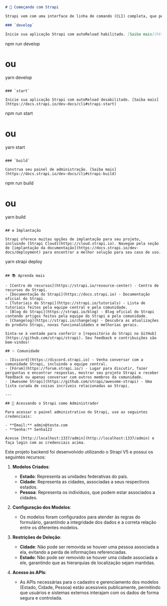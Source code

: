```markdown
# 🚀 Começando com Strapi

Strapi vem com uma interface de linha de comando (CLI) completa, que permite criar e gerenciar seu projeto em segundos. Confira a documentação da CLI [aqui](https://docs.strapi.io/dev-docs/cli).

### `develop`

Inicie sua aplicação Strapi com autoReload habilitado. [Saiba mais](https://docs.strapi.io/dev-docs/cli#strapi-develop)

```
npm run develop
# ou
yarn develop
```

### `start`

Inicie sua aplicação Strapi com autoReload desabilitado. [Saiba mais](https://docs.strapi.io/dev-docs/cli#strapi-start)

```
npm run start
# ou
yarn start
```

### `build`

Construa seu painel de administração. [Saiba mais](https://docs.strapi.io/dev-docs/cli#strapi-build)

```
npm run build
# ou
yarn build
```

## ⚙️ Implantação

Strapi oferece muitas opções de implantação para seu projeto, incluindo [Strapi Cloud](https://cloud.strapi.io). Navegue pela seção de [implantação da documentação](https://docs.strapi.io/dev-docs/deployment) para encontrar a melhor solução para seu caso de uso.

```
yarn strapi deploy
```

## 📚 Aprenda mais

- [Centro de recursos](https://strapi.io/resource-center) - Centro de recursos do Strapi.
- [Documentação do Strapi](https://docs.strapi.io) - Documentação oficial do Strapi.
- [Tutoriais do Strapi](https://strapi.io/tutorials) - Lista de tutoriais feitos pela equipe central e pela comunidade.
- [Blog do Strapi](https://strapi.io/blog) - Blog oficial do Strapi contendo artigos feitos pela equipe do Strapi e pela comunidade.
- [Changelog](https://strapi.io/changelog) - Descubra as atualizações do produto Strapi, novas funcionalidades e melhorias gerais.

Sinta-se à vontade para conferir o [repositório do Strapi no GitHub](https://github.com/strapi/strapi). Seu feedback e contribuições são bem-vindos!

## ✨ Comunidade

- [Discord](https://discord.strapi.io) - Venha conversar com a comunidade Strapi, incluindo a equipe central.
- [Fórum](https://forum.strapi.io/) - Lugar para discutir, fazer perguntas e encontrar respostas, mostrar seu projeto Strapi e receber feedback ou apenas conversar com outros membros da comunidade.
- [Awesome Strapi](https://github.com/strapi/awesome-strapi) - Uma lista curada de coisas incríveis relacionadas ao Strapi.

---

## 🔑 Acessando o Strapi como Administrador

Para acessar o painel administrativo do Strapi, use as seguintes credenciais:

- **Email:** admin@teste.com
- **Senha:** Senha123

Acesse [http://localhost:1337/admin](http://localhost:1337/admin) e faça login com as credenciais acima.
```

Este projeto backend foi desenvolvido utilizando o Strapi V5 e possui os seguintes recursos:

1. **Modelos Criados**:
   - **Estado**: Representa as unidades federativas do país.
   - **Cidade**: Representa as cidades, associadas a seus respectivos estados.
   - **Pessoa**: Representa os indivíduos, que podem estar associados a cidades.

2. **Configuração dos Modelos**:
   - Os modelos foram configurados para atender às regras do formulário, garantindo a integridade dos dados e a correta relação entre os diferentes modelos.

3. **Restrições de Deleção**:
   - **Cidade**: Não pode ser removida se houver uma pessoa associada a ela, evitando a perda de informações referenciadas.
   - **Estado**: Não pode ser removido se houver uma cidade associada a ele, garantindo que as hierarquias de localização sejam mantidas.

4. **Acesso às APIs**:
   - As APIs necessárias para o cadastro e gerenciamento dos modelos (Estado, Cidade, Pessoa) estão acessíveis publicamente, permitindo que usuários e sistemas externos interajam com os dados de forma segura e controlada.

